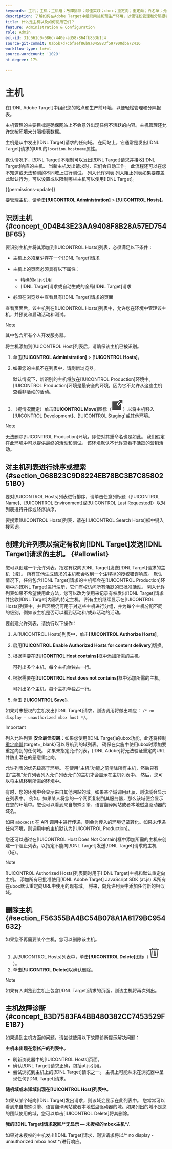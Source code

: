 ```yaml
---
keywords: 主机；主机；主机组；故障排除；最佳实践；ubox；重定向；重定向；白名单；允许列表；黑名单；阻止列表
description: 了解如何在Adobe Target中组织网站和预生产环境，以便轻松管理和分隔报表。
title: 什么是主机以及如何使用它们？
feature: Administration & Configuration
role: Admin
exl-id: 31c661c0-686d-440e-ad58-864fb853b1c4
source-git-commit: 0ab5b7d7cbfaef86b9a045883f597900dba72416
workflow-type: tm+mt
source-wordcount: '1029'
ht-degree: 17%

---
```


# 主机

在[!DNL Adobe Target]中组织您的站点和生产前环境，以便轻松管理和分隔报表。

主机管理的主要目标是确保网站上不会意外出现任何不活跃的内容。主机管理还允许您按[环境](/help/main/administrating-target/environments.md)来分隔报表数据。

主机是从中发出[!DNL Target]请求的任何域。 在网站上，它通常是发出[!DNL Target]请求的URL的`location.hostname`属性。

默认情况下，[!DNL Target]不限制可以发出[!DNL Target]请求并接收[!DNL Target]响应的主机。 当新主机发出请求时，它们会自动工作。 此流程还可以在您不知道或无法预测的不同域上进行测试。 列入允许列表 列入阻止列表如果要覆盖此默认行为，可以设置或以限制哪些主机可以使用[!DNL Target]。

{{permissions-update}}

要管理主机，请单击&#x200B;**[!UICONTROL Administration]** > **[!UICONTROL Hosts]**。

## 识别主机 {#concept_0D4B43E23AA9408F8B28A57ED754BF65}

要识别主机并将其添加到[!UICONTROL Hosts]列表，必须满足以下条件：

* 主机上必须至少存在一个[!DNL Target]请求
* 主机上的页面必须具有以下属性：

   * 精确的at.js引用
   * [!DNL Target]请求或自动生成的全局[!DNL Target]请求

* 必须在浏览器中查看具有[!DNL Target]请求的页面

查看页面后，该主机列在[!UICONTROL Hosts]列表中，允许您在环境中管理该主机，并预览和启动活动和测试。

>[!NOTE]
>
>其中包含所有个人开发服务器。

将主机添加到[!UICONTROL Host]列表后，请确保该主机已被识别。

1. 单击&#x200B;**[!UICONTROL Administration]** > **[!UICONTROL Hosts]**。
1. 如果您的主机不在列表中，请刷新浏览器。

   默认情况下，新识别的主机将放在[!UICONTROL Production]环境中。 [!UICONTROL Production]环境是最安全的环境，因为它不允许从这些主机查看非活动的活动。

1. （视情况而定）单击&#x200B;**[!UICONTROL Move]**&#x200B;图标（![移动图标](/help/main/assets/icons/MoveTo.svg)）以将主机移入[!UICONTROL Development]、[!UICONTROL Staging]或其他环境。

>[!NOTE]
>
>无法删除[!UICONTROL Production]环境，即使对其重命名也是如此。 我们假定在此环境中可以提供最终的活动和测试。 该环境默认不允许查看不活跃的营销活动。

## 对主机列表进行排序或搜索 {#section_068B23C9D8224EB78BC3B7C8580251B0}

要对[!UICONTROL Hosts]列表进行排序，请单击任意列标题（[!UICONTROL Name]、[!UICONTROL Environment]或[!UICONTROL Last Requested]）以对列表进行升序或降序排序。

要搜索[!UICONTROL Hosts]列表，请在[!UICONTROL Search Hosts]框中键入搜索词。

## 创建允许列表以指定有权向[!DNL Target]发送[!DNL Target]请求的主机。 {#allowlist}

您可以创建一个允许列表，指定有权向[!DNL Target]发送[!DNL Target]请求的主机（域）。 所有其他生成请求的主机都会收到一个注释掉的授权错误响应。 默认情况下，任何包含[!DNL Target]请求的主机都会在[!UICONTROL Production]环境中向[!DNL Target]进行注册，它们有权访问所有活跃的已批准活动。 列入允许列表如果不希望使用此方法，您可以改为使用来记录有权发出[!DNL Target]请求并接收[!DNL Target]内容的特定主机。 所有主机继续显示在[!UICONTROL Hosts]列表中，并且环境仍可用于对这些主机进行分组，并为每个主机分配不同的级别，例如该主机是否可以看到活动和/或非活动的活动。

要创建允许列表，请执行以下操作：

1. 从[!UICONTROL Hosts]列表中，单击&#x200B;**[!UICONTROL Authorize Hosts]**。
1. 启用&#x200B;**[!UICONTROL Enable Authorized Hosts for content delivery]**&#x200B;切换。
1. 根据需要在&#x200B;**[!UICONTROL Host contains]**&#x200B;框中添加所需的主机。

   可列出多个主机，每个主机单独占一行。

1. 根据需要在&#x200B;**[!UICONTROL Host does not contains]**&#x200B;框中添加所需的主机。

   可列出多个主机，每个主机单独占一行。

1. 单击 **[!UICONTROL Save]**。

如果对未授权的主机发出[!DNL Target]请求，则该调用将做出响应： `/* no display - unauthorized mbox host */`。

>[!IMPORTANT]
>
>列入允许列表 **安全最佳实践**：如果您使用[!DNL Target]的ubox功能，此还将控制[重定向器](https://experienceleague.adobe.com/docs/target-dev/developer/implement-email/working-with-redirectors.html?lang=zh-Hans){target=_blank}可以导航到的域列表。 确保在实施中使用ubox时添加要重定向到的任何域。 如果未指定允许列表，[!DNL Adobe]将无法验证重定向URL并防止潜在的恶意重定向。
>
>允许列表的优先级高于环境。 在使用“主机”功能之前清除所有主机，然后只有由“主机”允许列表列入允许列表允许的主机才会显示在主机列表中。 然后，您可以将主机移到所需的环境中。

有时，您的环境中会显示来自其他网站的域。如果某个域调用at.js，则该域会显示在列表中。 例如，如果某人将您的一个网页复制到其服务器，那么该域便会显示在您的环境中。您也可以看到来自蜘蛛引擎、语言翻译网站或者本地磁盘驱动器的域名。

如果 `mboxHost` 在 API 调用中进行传递，则会为传入的环境记录转化。如果未传递任何环境，则调用中的主机默认为[!UICONTROL Production]。

您还可以通过在[!UICONTROL Host Does Not Contain]框中添加所需的主机来创建一个阻止列表，以指定不能向[!DNL Target]发送[!DNL Target]请求的主机（域）。

>[!NOTE]
>
>[!UICONTROL Authorized Hosts]列表同时用于[!DNL Target]主机和默认重定向主机。 添加所有已批准使用[!DNL Adobe Target] JavaScript SDK (at.js) *和*&#x200B;所有在ubox默认重定向URL中使用的现有域。 将来，向允许列表中添加任何新的相似域。

## 删除主机 {#section_F56355BA4BC54B078A1A8179BC954632}

如果您不再需要某个主机，您可以删除该主机。

1. 从[!UICONTROL Hosts]列表中，单击&#x200B;**[!UICONTROL Delete]**&#x200B;图标（![删除图标](/help/main/assets/icons/DeleteOutline.svg) ）。
1. 单击&#x200B;**[!UICONTROL Delete]**&#x200B;以确认删除。

>[!NOTE]
>
>如果有人浏览到主机上包含[!DNL Target]请求的页面，则该主机将再次列出。

## 主机故障诊断 {#concept_B3D7583FA4BB480382CC7453529FE1B7}

如果遇到主机方面的问题，请尝试使用以下故障诊断提示解决问题：

**主机未出现在您帐户的列表中。**

* 刷新浏览器中的[!UICONTROL Hosts]页面。
* 确认[!DNL Target]请求正确，包括at.js引用。
* 尝试浏览到主机上的[!DNL Target]请求之一。 主机上可能从未在浏览器中呈现任何[!DNL Target]请求。

**随机域或未知域出现在[!UICONTROL Host]列表中。**

如果从某个域向[!DNL Target]发出请求，则该域会显示在此列表中。 您常常可以看到来自蜘蛛引擎、语言翻译网站或者本地磁盘驱动器的域。如果列出的域不是您的团队使用的域，您可以单击[!UICONTROL Delete]将其删除。

**我的[!DNL Target]请求返回/&#42;无显示 — 未授权的mbox主机&#42;/.**

如果对未授权的主机发出[!DNL Target]请求，则该请求将以/&#42; no display - unauthorized mbox host &#42;/进行响应。
